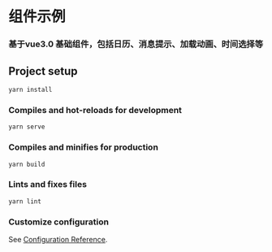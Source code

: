 # 组件示例

### 基于vue3.0 基础组件，包括日历、消息提示、加载动画、时间选择等



## Project setup
```
yarn install
```

### Compiles and hot-reloads for development
```
yarn serve
```

### Compiles and minifies for production
```
yarn build
```

### Lints and fixes files
```
yarn lint
```

### Customize configuration
See [Configuration Reference](https://cli.vuejs.org/config/).

